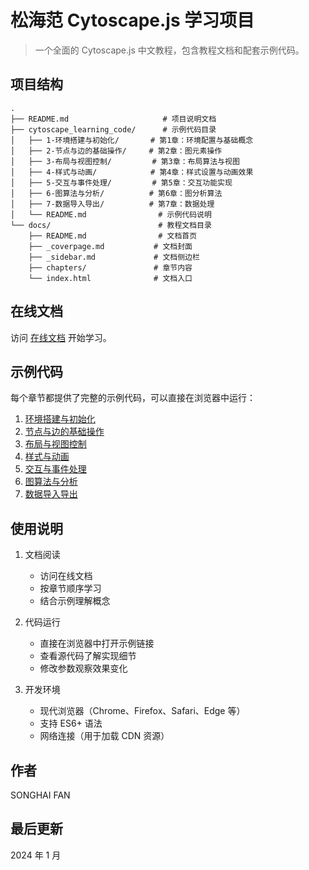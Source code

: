 # 松海范 Cytoscape.js 学习项目

> 一个全面的 Cytoscape.js 中文教程，包含教程文档和配套示例代码。

## 项目结构

```
.
├── README.md                     # 项目说明文档
├── cytoscape_learning_code/      # 示例代码目录
│   ├── 1-环境搭建与初始化/       # 第1章：环境配置与基础概念
│   ├── 2-节点与边的基础操作/     # 第2章：图元素操作
│   ├── 3-布局与视图控制/         # 第3章：布局算法与视图
│   ├── 4-样式与动画/            # 第4章：样式设置与动画效果
│   ├── 5-交互与事件处理/         # 第5章：交互功能实现
│   ├── 6-图算法与分析/          # 第6章：图分析算法
│   ├── 7-数据导入导出/          # 第7章：数据处理
│   └── README.md                # 示例代码说明
└── docs/                        # 教程文档目录
    ├── README.md                # 文档首页
    ├── _coverpage.md           # 文档封面
    ├── _sidebar.md             # 文档侧边栏
    ├── chapters/               # 章节内容
    └── index.html              # 文档入口
```

## 在线文档

访问 [在线文档](https://songhaifan.github.io/learning_cytospace) 开始学习。

## 示例代码

每个章节都提供了完整的示例代码，可以直接在浏览器中运行：

1. [环境搭建与初始化](https://raw.githack.com/SonghaiFan/learning_cytospace/main/cytoscape_learning_code/1-环境搭建与初始化/index.html)
2. [节点与边的基础操作](https://raw.githack.com/SonghaiFan/learning_cytospace/main/cytoscape_learning_code/2-节点与边的基础操作/index.html)
3. [布局与视图控制](https://raw.githack.com/SonghaiFan/learning_cytospace/main/cytoscape_learning_code/3-布局与视图控制/index.html)
4. [样式与动画](https://raw.githack.com/SonghaiFan/learning_cytospace/main/cytoscape_learning_code/4-样式与动画/index.html)
5. [交互与事件处理](https://raw.githack.com/SonghaiFan/learning_cytospace/main/cytoscape_learning_code/5-交互与事件处理/index.html)
6. [图算法与分析](https://raw.githack.com/SonghaiFan/learning_cytospace/main/cytoscape_learning_code/6-图算法与分析/index.html)
7. [数据导入导出](https://raw.githack.com/SonghaiFan/learning_cytospace/main/cytoscape_learning_code/7-数据导入导出/index.html)

## 使用说明

1. 文档阅读

   - 访问在线文档
   - 按章节顺序学习
   - 结合示例理解概念

2. 代码运行

   - 直接在浏览器中打开示例链接
   - 查看源代码了解实现细节
   - 修改参数观察效果变化

3. 开发环境
   - 现代浏览器（Chrome、Firefox、Safari、Edge 等）
   - 支持 ES6+ 语法
   - 网络连接（用于加载 CDN 资源）

## 作者

SONGHAI FAN

## 最后更新

2024 年 1 月
